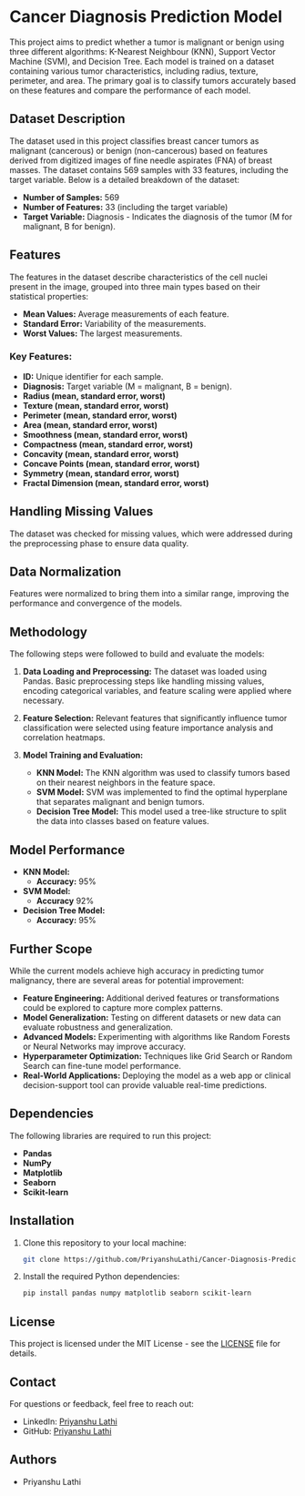 # Cancer Diagnosis Prediction Model

This project aims to predict whether a tumor is malignant or benign using three different algorithms: K-Nearest Neighbour (KNN), Support Vector Machine (SVM), and Decision Tree. Each model is trained on a dataset containing various tumor characteristics, including radius, texture, perimeter, and area. The primary goal is to classify tumors accurately based on these features and compare the performance of each model.

## Dataset Description

The dataset used in this project classifies breast cancer tumors as malignant (cancerous) or benign (non-cancerous) based on features derived from digitized images of fine needle aspirates (FNA) of breast masses. The dataset contains 569 samples with 33 features, including the target variable. Below is a detailed breakdown of the dataset:

- **Number of Samples:** 569
- **Number of Features:** 33 (including the target variable)
- **Target Variable:** Diagnosis - Indicates the diagnosis of the tumor (M for malignant, B for benign).

## Features

The features in the dataset describe characteristics of the cell nuclei present in the image, grouped into three main types based on their statistical properties:

- **Mean Values:** Average measurements of each feature.
- **Standard Error:** Variability of the measurements.
- **Worst Values:** The largest measurements.

### Key Features:
- **ID:** Unique identifier for each sample.
- **Diagnosis:** Target variable (M = malignant, B = benign).
- **Radius (mean, standard error, worst)**
- **Texture (mean, standard error, worst)**
- **Perimeter (mean, standard error, worst)**
- **Area (mean, standard error, worst)**
- **Smoothness (mean, standard error, worst)**
- **Compactness (mean, standard error, worst)**
- **Concavity (mean, standard error, worst)**
- **Concave Points (mean, standard error, worst)**
- **Symmetry (mean, standard error, worst)**
- **Fractal Dimension (mean, standard error, worst)**

## Handling Missing Values

The dataset was checked for missing values, which were addressed during the preprocessing phase to ensure data quality.

## Data Normalization

Features were normalized to bring them into a similar range, improving the performance and convergence of the models.

## Methodology

The following steps were followed to build and evaluate the models:

1. **Data Loading and Preprocessing:** The dataset was loaded using Pandas. Basic preprocessing steps like handling missing values, encoding categorical variables, and feature scaling were applied where necessary.

2. **Feature Selection:** Relevant features that significantly influence tumor classification were selected using feature importance analysis and correlation heatmaps.

3. **Model Training and Evaluation:**
    - **KNN Model:** The KNN algorithm was used to classify tumors based on their nearest neighbors in the feature space.
    - **SVM Model:** SVM was implemented to find the optimal hyperplane that separates malignant and benign tumors.
    - **Decision Tree Model:** This model used a tree-like structure to split the data into classes based on feature values.

## Model Performance

- **KNN Model:**
    - **Accuracy:** 95%
- **SVM Model:**
    - **Accuracy** 92%
- **Decision Tree Model:**
    - **Accuracy:** 95%

## Further Scope

While the current models achieve high accuracy in predicting tumor malignancy, there are several areas for potential improvement:

- **Feature Engineering:** Additional derived features or transformations could be explored to capture more complex patterns.
- **Model Generalization:** Testing on different datasets or new data can evaluate robustness and generalization.
- **Advanced Models:** Experimenting with algorithms like Random Forests or Neural Networks may improve accuracy.
- **Hyperparameter Optimization:** Techniques like Grid Search or Random Search can fine-tune model performance.
- **Real-World Applications:** Deploying the model as a web app or clinical decision-support tool can provide valuable real-time predictions.

## Dependencies

The following libraries are required to run this project:

- **Pandas**
- **NumPy**
- **Matplotlib**
- **Seaborn**
- **Scikit-learn**

## Installation

1. Clone this repository to your local machine:

    ```bash
    git clone https://github.com/PriyanshuLathi/Cancer-Diagnosis-Prediction-KNN-Model.git
    ```

2. Install the required Python dependencies:

    ```bash
    pip install pandas numpy matplotlib seaborn scikit-learn
    ```

## License
This project is licensed under the MIT License - see the [LICENSE](https://github.com/PriyanshuLathi/Cancer-Diagnosis-Prediction-KNN-Model/blob/main/LICENSE) file for details.

## Contact

For questions or feedback, feel free to reach out:

- LinkedIn: [Priyanshu Lathi](https://www.linkedin.com/in/priyanshu-lathi)
- GitHub: [Priyanshu Lathi](https://github.com/PriyanshuLathi)

## Authors
- Priyanshu Lathi